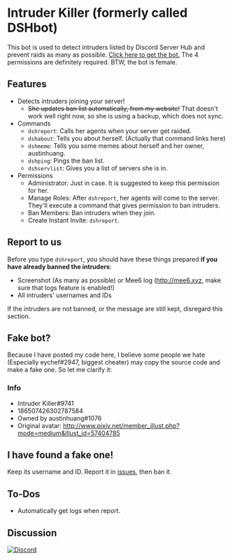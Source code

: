 # Intruder Killer (formerly called DSHbot)
This bot is used to detect intruders listed by Discord Server Hub and prevent raids as many as possible. [Click here to get the bot.](https://discordapp.com/oauth2/authorize?client_id=186507386981318657&scope=bot&permissions=268435469) The 4 permissions are definitely required. BTW, the bot is female.

## Features
* Detects intruders joining your server!
  * ~~She updates ban list automatically, from my website!~~ That doesn't work well right now, so she is using a backup, which does not sync.
* Commands
  * `dshreport`: Calls her agents when your server get raided.
  * `dshabout`: Tells you about herself. (Actually that command links here)
  * `dshmeme`: Tells you some memes about herself and her owner, austinhuang.
  * `dshping`: Pings the ban list.
  * `dshservlist`: Gives you a list of servers she is in.
* Permissions
  * Administrator: Just in case. It is suggested to keep this permission for her.
  * Manage Roles: After `dshreport`, her agents will come to the server. They'll execute a command that gives permission to ban intruders.
  * Ban Members: Ban intruders when they join.
  * Create Instant Invite: `dshreport`.

## Report to us
Before you type `dshreport`, you should have these things prepared **if you have already banned the intruders**:
* Screenshot (As many as possible) or Mee6 log (http://mee6.xyz, make sure that logs feature is enabled!)
* All intruders' usernames and IDs

If the intruders are not banned, or the message are still kept, disregard this section.

## Fake bot?
Because I have posted my code here, I believe some people we hate (Especially eychef#2947, biggest cheater) may copy the source code and make a fake one. So let me clarify it:

### Info
* Intruder Killer#9741
* 186507426302787584
* Owned by austinhuang#1076
* Original avatar: http://www.pixiv.net/member_illust.php?mode=medium&illust_id=57404785

## I have found a fake one!
Keep its username and ID. Report it in [issues](https://github.com/austinhuang0131/Intruder-Killer/issues), then ban it.

## To-Dos
* Automatically get logs when report.

## Discussion
[![Discord](https://discordapp.com/api/servers/191999086272970753/widget.png?style=banner2)](http://discord.gg/014UYlML7lk1Fb7tB)
